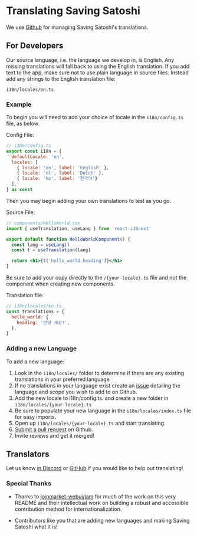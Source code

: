 # Translating Saving Satoshi

We use [Github](https://github.com/saving-satoshi/saving-satoshi) for managing Saving Satoshi's translations.

## For Developers

Our source language, i.e. the language we develop in, is English.
Any missing translations will fall back to using the English translation.
If you add text to the app, make sure not to use plain language in source files.
Instead add any strings to the English translation file:

```
i18n/locales/en.ts
```

### Example

To begin you will need to add your choice of locale in the `i18n/config.ts` file, as below.

Config File:

```jsx
// i18n/config.ts
export const i18n = {
  defaultLocale: 'en',
  locales: [
    { locale: 'en', label: 'English' },
    { locale: 'nl', label: 'Dutch' },
    { locale: 'ko', label: '한국어'}
  ],
} as const
```

Then you may begin adding your own translations to test as you go.

Source File:

```jsx
// components/HelloWorld.tsx
import { useTranslation, useLang } from 'react-i18next'

export default function HelloWorldComponent() {
  const lang = useLang()
  const t = useTranslation(lang)

  return <h1>{t('hello_world.heading')}</h1>
}
```

Be sure to add your copy directly to the `/{your-locale}.ts` file and not the component when creating new components.

Translation file:

```jsx
// i18n/locales/ko.ts
const translations = {
  hello_world: {
    heading: '안녕 세상!',
  },
}
```

### Adding a new Language

To add a new language:

1. Look in the `i18n/locales/` folder to determine if there are any existing translations in your preferred language
1. If no translations in your language exist create an [issue](https://github.com/saving-satoshi/saving-satoshi/issues/new/choose) detailing the language and scope you wish to add to on Github.
1. Add the new locale to i18n/config.ts. and create a new folder in `i18n/locales/{your-locale}.ts`
1. Be sure to populate your new language in the `i18n/locales/index.ts` file for easy imports.
1. Open up `i18n/locales/{your-locale}.ts` and start translating.
1. [Submit a pull request](https://github.com/saving-satoshi/saving-satoshi/compare) on Github.
1. Invite reviews and get it merged!

## Translators

Let us know [in Discord](https://discord.gg/DC8Dys4G3h) or [GitHub](https://github.com/saving-satoshi/saving-satoshi/issues/new) if you would like to help out translating!

### Special Thanks

- Thanks to [joinmarket-webui/jam](https://github.com/joinmarket-webui/jam) for much of the work on this very README and their intellectual work on building a robust and accessible contribution method for internationalization.

- Contributors like you that are adding new languages and making Saving Satoshi what it is!
